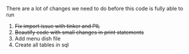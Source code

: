 There are a lot of changes we need to do before this code is fully able to run

1. <s>Fix import issue with tinker and PIL</s>
2. <s>Beautify code with small changes in print statements</s>
3. Add menu dish file
4. Create all tables in sql